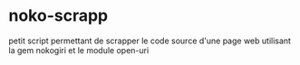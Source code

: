 # noko-scrapp
petit script permettant de scrapper le code source d'une page web
utilisant la gem nokogiri et le module open-uri
